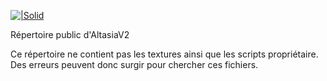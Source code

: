 [![|Solid](https://altasia.fr/forum/styles/xenmake/elegant-dark/xenforo/logo.png)](https://altasia.fr)

Répertoire public d'AltasiaV2

Ce répertoire ne contient pas les textures ainsi que les scripts propriétaire.
Des erreurs peuvent donc surgir pour chercher ces fichiers.
